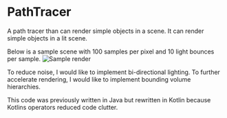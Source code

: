 # PathTracer
A path tracer than can render simple objects in a scene. It can render simple objects in a lit scene.

Below is a sample scene with 100 samples per pixel and 10 light bounces per sample.
![Sample render](https://user-images.githubusercontent.com/20031686/163906732-a57b59aa-85de-4150-a232-89f13cbb4f49.png)

To reduce noise, I would like to implement bi-directional lighting. To further accelerate rendering, I would like to implement bounding volume hierarchies.

This code was previously written in Java but rewritten in Kotlin because Kotlins operators reduced code clutter.
